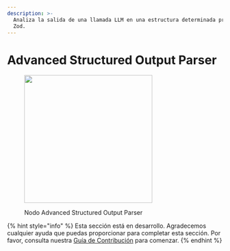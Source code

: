 ```yaml
---
description: >-
  Analiza la salida de una llamada LLM en una estructura determinada proporcionando un esquema
  Zod.
---
```


# Advanced Structured Output Parser

<figure><img src="../../../.gitbook/assets/image--129-.png" alt="" width="299"><figcaption><p>Nodo Advanced Structured Output Parser</p></figcaption></figure>

{% hint style="info" %}
Esta sección está en desarrollo. Agradecemos cualquier ayuda que puedas proporcionar para completar esta sección. Por favor, consulta nuestra [Guía de Contribución](../../../contributing/) para comenzar.
{% endhint %}
